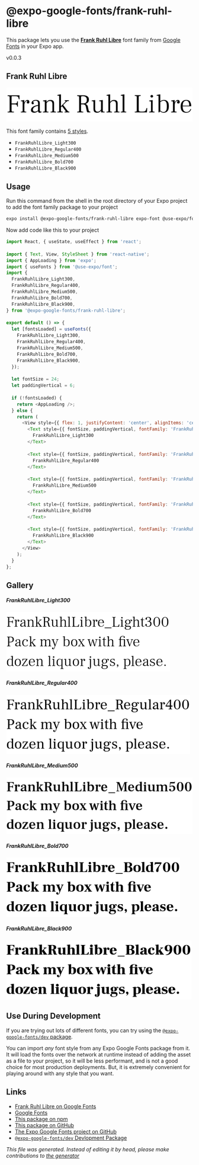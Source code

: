 # @expo-google-fonts/frank-ruhl-libre

This package lets you use the [**Frank Ruhl Libre**](https://fonts.google.com/specimen/Frank+Ruhl+Libre) font family from [Google Fonts](https://fonts.google.com/) in your Expo app.

v0.0.3

## Frank Ruhl Libre

![Frank Ruhl Libre](./font-family.png)

This font family contains [5 styles](#gallery).

- `FrankRuhlLibre_Light300`
- `FrankRuhlLibre_Regular400`
- `FrankRuhlLibre_Medium500`
- `FrankRuhlLibre_Bold700`
- `FrankRuhlLibre_Black900`

## Usage

Run this command from the shell in the root directory of your Expo project to add the font family package to your project
```sh
expo install @expo-google-fonts/frank-ruhl-libre expo-font @use-expo/font
```

Now add code like this to your project
```js
import React, { useState, useEffect } from 'react';

import { Text, View, StyleSheet } from 'react-native';
import { AppLoading } from 'expo';
import { useFonts } from '@use-expo/font';
import {
  FrankRuhlLibre_Light300,
  FrankRuhlLibre_Regular400,
  FrankRuhlLibre_Medium500,
  FrankRuhlLibre_Bold700,
  FrankRuhlLibre_Black900,
} from '@expo-google-fonts/frank-ruhl-libre';

export default () => {
  let [fontsLoaded] = useFonts({
    FrankRuhlLibre_Light300,
    FrankRuhlLibre_Regular400,
    FrankRuhlLibre_Medium500,
    FrankRuhlLibre_Bold700,
    FrankRuhlLibre_Black900,
  });

  let fontSize = 24;
  let paddingVertical = 6;

  if (!fontsLoaded) {
    return <AppLoading />;
  } else {
    return (
      <View style={{ flex: 1, justifyContent: 'center', alignItems: 'center' }}>
        <Text style={{ fontSize, paddingVertical, fontFamily: 'FrankRuhlLibre_Light300' }}>
          FrankRuhlLibre_Light300
        </Text>

        <Text style={{ fontSize, paddingVertical, fontFamily: 'FrankRuhlLibre_Regular400' }}>
          FrankRuhlLibre_Regular400
        </Text>

        <Text style={{ fontSize, paddingVertical, fontFamily: 'FrankRuhlLibre_Medium500' }}>
          FrankRuhlLibre_Medium500
        </Text>

        <Text style={{ fontSize, paddingVertical, fontFamily: 'FrankRuhlLibre_Bold700' }}>
          FrankRuhlLibre_Bold700
        </Text>

        <Text style={{ fontSize, paddingVertical, fontFamily: 'FrankRuhlLibre_Black900' }}>
          FrankRuhlLibre_Black900
        </Text>
      </View>
    );
  }
};

```

## Gallery

##### FrankRuhlLibre_Light300
![FrankRuhlLibre_Light300](./a5522476a201c815bdc0a30e19c5eb768edd4ddbe563647bf958a6326d7de351.ttf.png)

##### FrankRuhlLibre_Regular400
![FrankRuhlLibre_Regular400](./9a33b30005cd2b612a70785a7205c43bf5f1a43c839b44d7ab7ddb581503e7ea.ttf.png)

##### FrankRuhlLibre_Medium500
![FrankRuhlLibre_Medium500](./009ea0ba06f79de2ac7a440b5f01b2aa767bbe10be39cfb151cef128d8c5c378.ttf.png)

##### FrankRuhlLibre_Bold700
![FrankRuhlLibre_Bold700](./bf711279089d27a7d3707704287cee15972baf963565dccb30e23486a65697cf.ttf.png)

##### FrankRuhlLibre_Black900
![FrankRuhlLibre_Black900](./1be4c921fb7b84259c4252c3caadda7f65b0ed5ad332ce0b680224f76e280363.ttf.png)


## Use During Development

If you are trying out lots of different fonts, you can try using the [`@expo-google-fonts/dev` package](https://www.npmjs.com/package/@expo-google-fonts/dev).

You can import *any* font style from any Expo Google Fonts package from it. It will load the fonts
over the network at runtime instead of adding the asset as a file to your project, so it will be 
less performant, and is not a good choice for most production deployments. But, it is extremely convenient
for playing around with any style that you want.

## Links

- [Frank Ruhl Libre on Google Fonts](https://fonts.google.com/specimen/Frank+Ruhl+Libre)
- [Google Fonts](https://fonts.google.com/)
- [This package on npm](https://www.npmjs.com/package/@expo-google-fonts/frank-ruhl-libre)
- [This package on GitHub](https://github.com/expo/google-fonts/tree/master/font-packages/frank-ruhl-libre)
- [The Expo Google Fonts project on GitHub](https://github.com/expo/google-fonts)
- [`@expo-google-fonts/dev` Devlopment Package](https://github.com/expo/google-fonts/tree/master/font-packages/dev)


*This file was generated. Instead of editing it by head, please make contributions to [the generator](https://github.com/expo/google-fonts/tree/master/packages/generator)*
